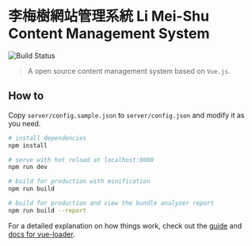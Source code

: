 # 李梅樹網站管理系統 Li Mei-Shu Content Management System

![Build Status](https://jenkins.limeishu.org.tw/job/LCMS/job/master/badge/icon)

> A open source content management system based on `Vue.js`.

## How to

Copy `server/config.sample.json` to `server/config.json` and modify it as you need.

``` bash
# install dependencies
npm install

# serve with hot reload at localhost:8080
npm run dev

# build for production with minification
npm run build

# build for production and view the bundle analyzer report
npm run build --report
```

For a detailed explanation on how things work, check out the [guide](http://vuejs-templates.github.io/webpack/) and [docs for vue-loader](http://vuejs.github.io/vue-loader).
